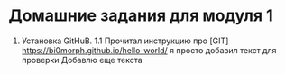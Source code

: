 # Домашние задания для модуля 1
1. Установка GitHuB.
1.1 Прочитал инструкцию про [GIT] https://bi0morph.github.io/hello-world/
я просто добавил текст для проверки 
Добавлю еще текста 
